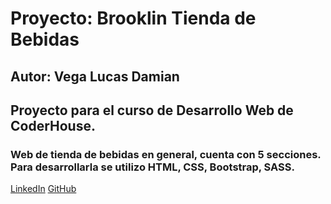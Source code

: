 # Proyecto: Brooklin Tienda de Bebidas
## Autor: Vega Lucas Damian
## Proyecto para el curso de Desarrollo Web de CoderHouse.
### Web de tienda de bebidas en general, cuenta con 5 secciones. Para desarrollarla se utilizo HTML, CSS, Bootstrap, SASS.

[LinkedIn](https://www.linkedin.com/in/lucas-vega-39aa15195/)
[GitHub](https://github.com/Lucasvegaa)